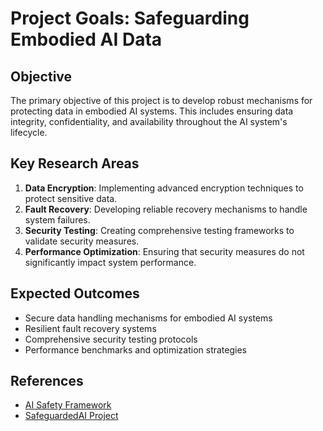 # Project Goals: Safeguarding Embodied AI Data

## Objective

The primary objective of this project is to develop robust mechanisms for protecting data in embodied AI systems. This includes ensuring data integrity, confidentiality, and availability throughout the AI system's lifecycle.

## Key Research Areas

1. **Data Encryption**: Implementing advanced encryption techniques to protect sensitive data.
2. **Fault Recovery**: Developing reliable recovery mechanisms to handle system failures.
3. **Security Testing**: Creating comprehensive testing frameworks to validate security measures.
4. **Performance Optimization**: Ensuring that security measures do not significantly impact system performance.

## Expected Outcomes

- Secure data handling mechanisms for embodied AI systems
- Resilient fault recovery systems
- Comprehensive security testing protocols
- Performance benchmarks and optimization strategies

## References

- [AI Safety Framework](https://blog.csdn.net/2501_91883294/article/details/150162498)
- [SafeguardedAI Project](https://m.sohu.com/a/799522850_121902920/)